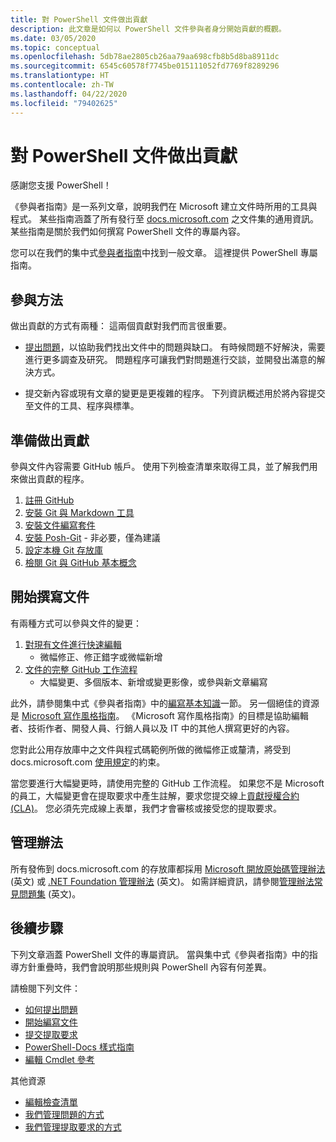 ```yaml
---
title: 對 PowerShell 文件做出貢獻
description: 此文章是如何以 PowerShell 文件參與者身分開始貢獻的概觀。
ms.date: 03/05/2020
ms.topic: conceptual
ms.openlocfilehash: 5db78ae2805cb26aa79aa698cfb8b5d8ba8911dc
ms.sourcegitcommit: 6545c60578f7745be015111052fd7769f8289296
ms.translationtype: HT
ms.contentlocale: zh-TW
ms.lasthandoff: 04/22/2020
ms.locfileid: "79402625"
---
```

# <a name="contributing-to-powershell-documentation"></a>對 PowerShell 文件做出貢獻

感謝您支援 PowerShell！

《參與者指南》是一系列文章，說明我們在 Microsoft 建立文件時所用的工具與程式。 某些指南涵蓋了所有發行至 [docs.microsoft.com][docs] 之文件集的通用資訊。 某些指南是關於我們如何撰寫 PowerShell 文件的專屬內容。

您可以在我們的集中式[參與者指南][contribute]中找到一般文章。 這裡提供 PowerShell 專屬指南。

## <a name="ways-to-contribute"></a>參與方法

做出貢獻的方式有兩種： 這兩個貢獻對我們而言很重要。

- [提出問題][file-an-issue]，以協助我們找出文件中的問題與缺口。 有時候問題不好解決，需要進行更多調查及研究。 問題程序可讓我們對問題進行交談，並開發出滿意的解決方式。

- 提交新內容或現有文章的變更是更複雜的程序。 下列資訊概述用於將內容提交至文件的工具、程序與標準。

## <a name="prepare-to-make-a-contribution"></a>準備做出貢獻

參與文件內容需要 GitHub 帳戶。 使用下列檢查清單來取得工具，並了解我們用來做出貢獻的程序。

1. [註冊 GitHub](/contribute/get-started-setup-github)
1. [安裝 Git 與 Markdown 工具](/contribute/get-started-setup-tools)
1. [安裝文件編寫套件](/contribute/how-to-write-docs-auth-pack)
1. [安裝 Posh-Git][posh-git] - 非必要，僅為建議
1. [設定本機 Git 存放庫](/contribute/get-started-setup-local)
1. [檢閱 Git 與 GitHub 基本概念](/contribute/git-github-fundamentals)

## <a name="get-started-writing-docs"></a>開始撰寫文件

有兩種方式可以參與文件的變更：

1. [對現有文件進行快速編輯](/contribute/#quick-edits-to-existing-documents)
   - 微幅修正、修正錯字或微幅新增
1. [文件的完整 GitHub 工作流程](/contribute/how-to-write-workflows-major)
   - 大幅變更、多個版本、新增或變更影像，或參與新文章編寫

此外，請參閱集中式《參與者指南》中的[編寫基本知識](/contribute/style-quick-start)一節。 另一個絕佳的資源是 [Microsoft 寫作風格指南][style-guide]。 《Microsoft 寫作風格指南》的目標是協助編輯者、技術作者、開發人員、行銷人員以及 IT 中的其他人撰寫更好的內容。

您對此公用存放庫中之文件與程式碼範例所做的微幅修正或釐清，將受到 docs.microsoft.com [ 使用規定][terms-of-use]的約束。

當您要進行大幅變更時，請使用完整的 GitHub 工作流程。 如果您不是 Microsoft 的員工，大幅變更會在提取要求中產生註解，要求您提交線上[貢獻授權合約 (CLA)][cla]。 您必須先完成線上表單，我們才會審核或接受您的提取要求。

## <a name="code-of-conduct"></a>管理辦法

所有發佈到 docs.microsoft.com 的存放庫都採用 [Microsoft 開放原始碼管理辦法](https://opensource.microsoft.com/codeofconduct/) \(英文\) 或 [.NET Foundation 管理辦法](https://dotnetfoundation.org/code-of-conduct) \(英文\)。 如需詳細資訊，請參閱[管理辦法常見問題集](https://opensource.microsoft.com/codeofconduct/faq/) \(英文\)。

## <a name="next-steps"></a>後續步驟

下列文章涵蓋 PowerShell 文件的專屬資訊。 當與集中式《參與者指南》中的指導方針重疊時，我們會說明那些規則與 PowerShell 內容有何差異。

請檢閱下列文件：

- [如何提出問題](file-an-issue.md)
- [開始編寫文件](get-started-writing.md)
- [提交提取要求](pull-requests.md)
- [PowerShell-Docs 樣式指南](powershell-style-guide.md)
- [編輯 Cmdlet 參考](editing-cmdlet-ref.md)

其他資源

- [編輯檢查清單](editorial-checklist.md)
- [我們管理問題的方式](managing-issues.md)
- [我們管理提取要求的方式](managing-pull-requests.md)

<!--link refs-->
[cla]: https://cla.microsoft.com/
[contribute]: /contribute/
[docs]: https://docs.microsoft.com/
[file-an-issue]: file-an-issue.md
[posh-git]: https://www.powershellgallery.com/packages/posh-git
[psdocs]: https://docs.microsoft.com/powershell
[style-guide]: https://docs.microsoft.com/style-guide/welcome/
[terms-of-use]: https://docs.microsoft.com/legal/termsofuse